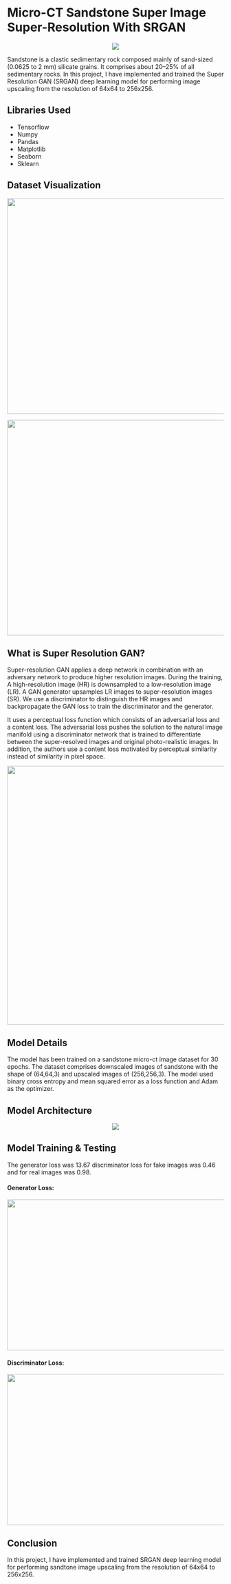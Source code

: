 # Micro-CT Sandstone Super Image Super-Resolution With SRGAN
<p align="center">
<img src="https://d12oja0ew7x0i8.cloudfront.net/images/Article_Images/ImageForArticle_20456_16221026898502608.jpg">
</p>
<p>Sandstone is a clastic sedimentary rock composed mainly of sand-sized (0.0625 to 2 mm) silicate grains. It comprises about 20–25% of all sedimentary rocks. In this project, I have implemented and trained the Super Resolution GAN (SRGAN) deep learning model for performing image upscaling from the resolution of 64x64 to 256x256.</p>
<h2>Libraries Used</h2>
<ul>
  <li>Tensorflow</li>
  <li>Numpy</li>
  <li>Pandas </li>
  <li>Matplotlib</li>
  <li>Seaborn</li>
  <li>Sklearn</li>
</ul>
<h2>Dataset Visualization</h2>
<p align="center">
<img src="https://github.com/NavinBondade/Micro-CT-Sandstone-Image-Super-Resolution-With-SRGAN/blob/main/Graphs/Data2.png" width="550" height="500">
</p>
<p align="center">
<img src="https://github.com/NavinBondade/Micro-CT-Sandstone-Image-Super-Resolution-With-SRGAN/blob/main/Graphs/data_2.png" width="550" height="500">
</p>
<h2>What is Super Resolution GAN?</h2>
<p>Super-resolution GAN applies a deep network in combination with an adversary network to produce higher resolution images. During the training, A high-resolution image (HR) is downsampled to a low-resolution image (LR). A GAN generator upsamples LR images to super-resolution images (SR). We use a discriminator to distinguish the HR images and backpropagate the GAN loss to train the discriminator and the generator.</p>
<p>It uses a perceptual loss function which consists of an adversarial loss and a content loss. The adversarial loss pushes the solution to the natural image manifold using a discriminator network that is trained to differentiate between the super-resolved images and original photo-realistic images. In addition, the authors use a content loss motivated by perceptual similarity instead of similarity in pixel space.</p>
<p align="center">
<img src="https://camo.githubusercontent.com/7951c3e09e0a0db991436670150068e23293045fa700a858531a620037dfecae/68747470733a2f2f6d69726f2e6d656469756d2e636f6d2f6d61782f323136342f312a43637145654a416136634f4250386137313359522d772e706e67" width="900" height="600">
</p>
<h2>Model Details</h2>
<p>The model has been trained on a sandstone micro-ct image dataset for 30 epochs. The dataset comprises downscaled images of sandstone with the shape of (64,64,3) and upscaled images of (256,256,3). The model used binary cross entropy and mean squared error as a loss function and Adam as the optimizer.</p>
<h2>Model Architecture</h2>   
<p align="center">
<img src="https://github.com/NavinBondade/Micro-CT-Sandstone-Image-Super-Resolution-With-SRGAN/blob/main/Graphs/SRGAN.png">
</p>
<h2>Model Training & Testing</h2>   
<p>The generator loss was 13.67 discriminator loss for fake images was 0.46 and for real images was 0.98.</p>
<h4>Generator Loss:</h4>   
<p align="center">
<img src="https://github.com/NavinBondade/Micro-CT-Sandstone-Image-Super-Resolution-With-SRGAN/blob/main/Graphs/Generator%20Loss.png" width="1000" height="350">
</p>
<h4>Discriminator Loss:</h4>  
<p align="center">
<img src="https://github.com/NavinBondade/Micro-CT-Sandstone-Image-Super-Resolution-With-SRGAN/blob/main/Graphs/Discriminator%20Loss.png" width="1000" height="350">
</p>
<h2>Conclusion</h2>  
<p>In this project, I have implemented and trained SRGAN deep learning model for performing sandtone image upscaling from the resolution of 64x64 to 256x256.</p>  



